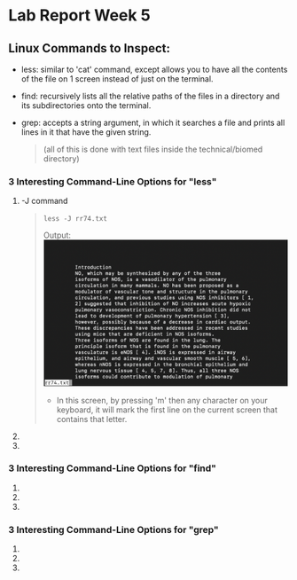 # Lab Report Week 5
## Linux Commands to Inspect:
- less: similar to 'cat' command, except allows you to have all the contents of the file on 1 screen instead of just on the terminal.
- find: recursively lists all the relative paths of the files in a directory and its subdirectories onto the terminal.
- grep: accepts a string argument, in which it searches a file and prints all lines in it that have the given string.

    >   (all of this is done with text files inside the technical/biomed directory)

### 3 Interesting Command-Line Options for "less"
1. -J command
    >   `less -J rr74.txt`
    > 
    > Output:
    >   ![lessJ](Week-5-Lab-Report-Pics/lessJ.jpg)
    > - In this screen, by pressing 'm' then any character on your keyboard, it will mark the first line on the current screen that\
    >   contains that letter.
3.
4.

### 3 Interesting Command-Line Options for "find"
1.
2.
3.

### 3 Interesting Command-Line Options for "grep"
1.
2.
3.
